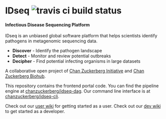# IDseq ![travis ci build status](https://travis-ci.org/chanzuckerberg/idseq-web.svg?branch=master)
#### Infectious Disease Sequencing Platform
IDseq is an unbiased global software platform that helps scientists identify pathogens in metagenomic sequencing data.

- **Discover** - Identify the pathogen landscape
- **Detect** - Monitor and review potential outbreaks
- **Decipher** - Find potential infecting organisms in large datasets

A collaborative open project of [Chan Zuckerberg Initiative](https://www.chanzuckerberg.com/) and [Chan Zuckerberg Biohub](https://czbiohub.org).

This repository contains the frontend portal code. You can find the pipeline engine at [chanzuckerberg/idseq-dag](https://github.com/chanzuckerberg/idseq-dag). Our command line interface is at [chanzuckerberg/idseq-cli](https://github.com/chanzuckerberg/idseq-cli).

Check out our [user wiki](https://github.com/chanzuckerberg/idseq-dag/wiki) for getting started as a user. Check out our [dev wiki](https://github.com/chanzuckerberg/idseq-dag/wiki/Developer-info) to get started as a developer.
